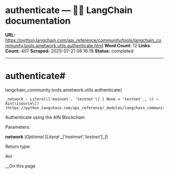 # authenticate — 🦜🔗 LangChain  documentation

**URL:** https://python.langchain.com/api_reference/community/tools/langchain_community.tools.ainetwork.utils.authenticate.html
**Word Count:** 12
**Links Count:** 407
**Scraped:** 2025-07-21 08:16:18
**Status:** completed

---

# authenticate\#

langchain\_community.tools.ainetwork.utils.authenticate\(

    _network : Literal\['mainnet', 'testnet'\] | None = 'testnet'_, \) → Ain[\[source\]](https://python.langchain.com/api_reference/_modules/langchain_community/tools/ainetwork/utils.html#authenticate)\#     

Authenticate using the AIN Blockchain

Parameters:     

**network** \(_Optional_ _\[__Literal_ _\[__'mainnet'__,__'testnet'__\]__\]_\)

Return type:     

Ain

__On this page